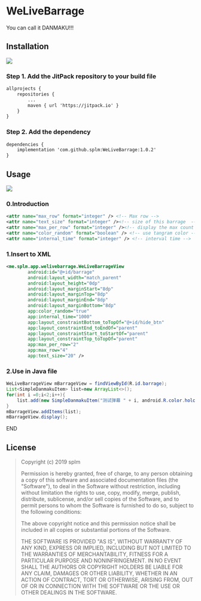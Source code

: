 # WeLiveBarrage
You can call it DANMAKU!!!

## Installation

![](https://github.com/splm/WeLiveBarrage/blob/master/untitled.gif)


### **Step 1.** Add the JitPack repository to your build file

```xml
allprojects {
	repositories {
		...
		maven { url 'https://jitpack.io' }
	}
}
```



### **Step 2.** Add the dependency

```xml
dependencies {
    implementation 'com.github.splm:WeLiveBarrage:1.0.2'
}
```

## Usage

[![](https://jitpack.io/v/splm/WeLiveBarrage.svg)](https://jitpack.io/#splm/WeLiveBarrage)

### 0.Introduction

```xml
<attr name="max_row" format="integer" /> <!-- Max row -->
<attr name="text_size" format="integer" /><!-- size of this barrage  -->
<attr name="max_per_row" format="integer" /><!-- display the max count per row -->
<attr name="color_random" format="boolean" /> <!-- use tangram color -->
<attr name="internal_time" format="integer" /> <!-- interval time -->
```

### 1.Insert to XML

```xml
<me.splm.app.welivebarrage.WeLiveBarrageView
        android:id="@+id/barrage"
        android:layout_width="match_parent"
        android:layout_height="0dp"
        android:layout_marginStart="8dp"
        android:layout_marginTop="8dp"
        android:layout_marginEnd="8dp"
        android:layout_marginBottom="8dp"
        app:color_random="true"
        app:internal_time="1000"
        app:layout_constraintBottom_toTopOf="@+id/hide_btn"
        app:layout_constraintEnd_toEndOf="parent"
        app:layout_constraintStart_toStartOf="parent"
        app:layout_constraintTop_toTopOf="parent"
        app:max_per_row="2"
        app:max_row="4"
        app:text_size="20" />
```

### 2.Use in Java file

```java
WeLiveBarrageView mBarrageView = findViewById(R.id.barrage);
List<SimpleDanmakuItem> list=new ArrayList<>();
for(int i =0;i<2;i++){
    list.add(new SimpleDanmakuItem("测试弹幕 " + i, android.R.color.holo_orange_dark));
}
mBarrageView.addItems(list);
mBarrageView.display();
```



END



## License

> Copyright (c) 2019 splm
>
> Permission is hereby granted, free of charge, to any person obtaining a copy
> of this software and associated documentation files (the "Software"), to deal
> in the Software without restriction, including without limitation the rights
> to use, copy, modify, merge, publish, distribute, sublicense, and/or sell
> copies of the Software, and to permit persons to whom the Software is
> furnished to do so, subject to the following conditions:
>
> The above copyright notice and this permission notice shall be included in all
> copies or substantial portions of the Software.
>
> THE SOFTWARE IS PROVIDED "AS IS", WITHOUT WARRANTY OF ANY KIND, EXPRESS OR
> IMPLIED, INCLUDING BUT NOT LIMITED TO THE WARRANTIES OF MERCHANTABILITY,
> FITNESS FOR A PARTICULAR PURPOSE AND NONINFRINGEMENT. IN NO EVENT SHALL THE
> AUTHORS OR COPYRIGHT HOLDERS BE LIABLE FOR ANY CLAIM, DAMAGES OR OTHER
> LIABILITY, WHETHER IN AN ACTION OF CONTRACT, TORT OR OTHERWISE, ARISING FROM,
> OUT OF OR IN CONNECTION WITH THE SOFTWARE OR THE USE OR OTHER DEALINGS IN THE
> SOFTWARE.